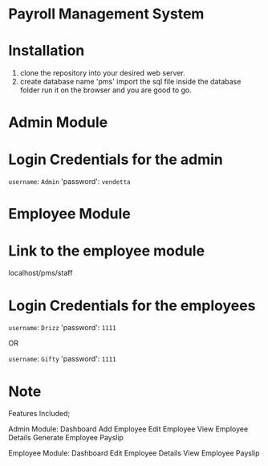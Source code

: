 # Payroll Management System

# Installation
 1. clone the repository into your desired web server.
 2. create database name 'pms'
 import the sql file inside the database folder
 run it on the browser and you are good to go.

# Admin Module

 # Login Credentials for the admin
 `username`: `Admin`
 'password': `vendetta`

 # Employee  Module

 # Link to the employee module
 localhost/pms/staff

 # Login Credentials for the employees
 `username`: `Drizz`
 'password': `1111`

 OR 

`username`: `Gifty`
 'password': `1111`


# Note
 Features Included;

 Admin Module:
 Dashboard
 Add Employee
 Edit Employee
 View Employee Details
 Generate Employee Payslip

 Employee Module:
 Dashboard
 Edit Employee Details
 View Employee Payslip
 
